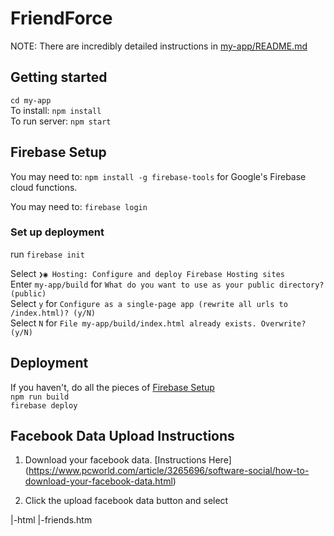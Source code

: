 # FriendForce  

NOTE: There are incredibly detailed instructions in [my-app/README.md](my-app/README.md)
## Getting started  
`cd my-app`  
To install: `npm install`  
To run server: `npm start`  
## Firebase Setup    
You may need to: `npm install -g firebase-tools` for Google's Firebase cloud functions.  

You may need to: `firebase login`  

### Set up deployment    
run `firebase init`

Select `❯◉ Hosting: Configure and deploy Firebase Hosting sites`  
Enter `my-app/build` for `What do you want to use as your public directory? (public)`  
Select `y` for  `Configure as a single-page app (rewrite all urls to /index.html)? (y/N)`    
Select `N` for `File my-app/build/index.html already exists. Overwrite? (y/N)`  
## Deployment   
If you haven't, do all the pieces of [Firebase Setup](#firebase-setup)  
`npm run build`  
`firebase deploy`  


## Facebook Data Upload Instructions 
1) Download your facebook data. [Instructions Here] (https://www.pcworld.com/article/3265696/software-social/how-to-download-your-facebook-data.html)

2) Click the upload facebook data button and select 
<Your facebook Data folder>
    |-html
        |-friends.htm



